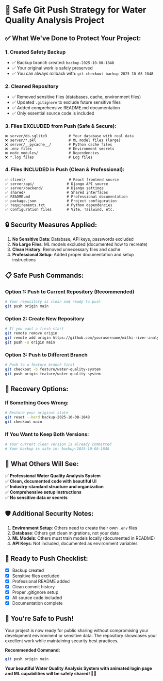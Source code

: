 # 🚀 Safe Git Push Strategy for Water Quality Analysis Project

## ✅ **What We've Done to Protect Your Project:**

### 1. **Created Safety Backup**
- ✅ Backup branch created: `backup-2025-10-08-1848`
- ✅ Your original work is safely preserved
- ✅ You can always rollback with: `git checkout backup-2025-10-08-1848`

### 2. **Cleaned Repository** 
- ✅ Removed sensitive files (databases, cache, environment files)
- ✅ Updated `.gitignore` to exclude future sensitive files
- ✅ Added comprehensive README.md documentation
- ✅ Only essential source code is included

### 3. **Files EXCLUDED from Push** (Safe & Secure):
```
❌ server/db.sqlite3          # Your database with real data
❌ server/*.pkl               # ML model files (large)
❌ server/__pycache__/        # Python cache files
❌ .env files                 # Environment secrets
❌ node_modules/              # Dependencies
❌ *.log files                # Log files
```

### 4. **Files INCLUDED in Push** (Clean & Professional):
```
✅ client/                    # React frontend source
✅ server/api/               # Django API source
✅ server/backend/           # Django settings
✅ shared/                   # Shared interfaces
✅ README.md                 # Professional documentation
✅ package.json              # Project configuration
✅ requirements.txt          # Python dependencies
✅ Configuration files       # Vite, Tailwind, etc.
```

## 🔒 **Security Measures Applied:**

1. **No Sensitive Data**: Database, API keys, passwords excluded
2. **No Large Files**: ML models excluded (documented how to recreate)
3. **Clean History**: Removed unnecessary files and cache
4. **Professional Setup**: Added proper documentation and setup instructions

## 📋 **Safe Push Commands:**

### **Option 1: Push to Current Repository (Recommended)**
```bash
# Your repository is clean and ready to push
git push origin main
```

### **Option 2: Create New Repository** 
```bash
# If you want a fresh start
git remote remove origin
git remote add origin https://github.com/yourusername/mithi-river-analysis.git
git push -u origin main
```

### **Option 3: Push to Different Branch**
```bash
# Push to a feature branch first
git checkout -b feature/water-quality-system
git push origin feature/water-quality-system
```

## 🔄 **Recovery Options:**

### **If Something Goes Wrong:**
```bash
# Restore your original state
git reset --hard backup-2025-10-08-1848
git checkout main
```

### **If You Want to Keep Both Versions:**
```bash
# Your current clean version is already committed
# Your backup is safe in: backup-2025-10-08-1848
```

## 🎯 **What Others Will See:**

✅ **Professional Water Quality Analysis System**  
✅ **Clean, documented code with beautiful UI**  
✅ **Industry-standard structure and organization**  
✅ **Comprehensive setup instructions**  
✅ **No sensitive data or secrets**

## 🛡️ **Additional Security Notes:**

1. **Environment Setup**: Others need to create their own `.env` files
2. **Database**: Others get clean migrations, not your data
3. **ML Models**: Others must train models locally (documented in README)
4. **API Keys**: Not included, documented as environment variables

## 🚦 **Ready to Push Checklist:**

- [x] Backup created
- [x] Sensitive files excluded  
- [x] Professional README added
- [x] Clean commit history
- [x] Proper .gitignore setup
- [x] All source code included
- [x] Documentation complete

## 🎉 **You're Safe to Push!**

Your project is now ready for public sharing without compromising your development environment or sensitive data. The repository showcases your excellent work while maintaining security best practices.

**Recommended Command:**
```bash
git push origin main
```

**Your beautiful Water Quality Analysis System with animated login page and ML capabilities will be safely shared! 🌊✨**